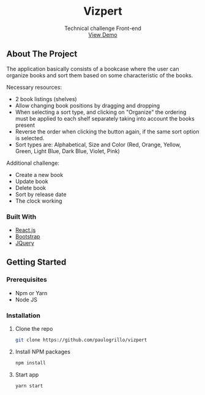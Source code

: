 <div align="center">
   <h1>Vizpert</h1>
    
  <p align="center">
    Technical challenge Front-end
    <br />
    <a href="https://github.com/othneildrew/Best-README-Template">View Demo</a>
  </p>
</div>

<!-- ABOUT THE PROJECT -->
## About The Project
The application basically consists of a bookcase where the user can organize books and sort them based on some characteristic of the books.

Necessary resources:
* 2 book listings (shelves)
* Allow changing book positions by dragging and dropping
* When selecting a sort type, and clicking on "Organize" the ordering must be applied to each shelf separately taking into account the books present
* Reverse the order when clicking the button again, if the same sort option is selected.
* Sort types are: Alphabetical, Size and Color (Red, Orange, Yellow, Green, Light Blue, Dark Blue, Violet, Pink)

Additional challenge:
* Create a new book
* Update book
* Delete book
* Sort by release date
* The clock working
### Built With

* [React.js](https://reactjs.org/)
* [Bootstrap](https://getbootstrap.com)
* [JQuery](https://jquery.com)

<!-- GETTING STARTED -->
## Getting Started
### Prerequisites
* Npm or Yarn
* Node JS
### Installation

1. Clone the repo
   ```sh
   git clone https://github.com/paulogrillo/vizpert
   ```
2. Install NPM packages
   ```sh
   npm install
   ```
3. Start app
   ```js
   yarn start
   ```
